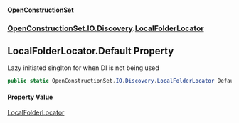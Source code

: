 #### [OpenConstructionSet](index 'index')
### [OpenConstructionSet.IO.Discovery](index#OpenConstructionSet_IO_Discovery 'OpenConstructionSet.IO.Discovery').[LocalFolderLocator](rPXbOqKGJHUGKeNPKtAAmA 'OpenConstructionSet.IO.Discovery.LocalFolderLocator')
## LocalFolderLocator.Default Property
Lazy initiated singlton for when DI is not being used  
```csharp
public static OpenConstructionSet.IO.Discovery.LocalFolderLocator Default { get; }
```
#### Property Value
[LocalFolderLocator](rPXbOqKGJHUGKeNPKtAAmA 'OpenConstructionSet.IO.Discovery.LocalFolderLocator')
